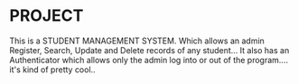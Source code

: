 # PROJECT
This is a STUDENT MANAGEMENT SYSTEM. Which allows an admin Register, Search, Update and Delete records of any student... It also has an Authenticator which allows only the admin log into or out of the program.... it's kind of pretty cool..
